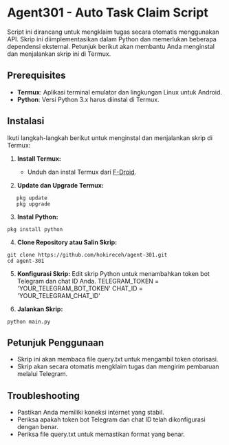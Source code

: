 # Agent301 - Auto Task Claim Script

Script ini dirancang untuk mengklaim tugas secara otomatis menggunakan API. Skrip ini diimplementasikan dalam Python dan memerlukan beberapa dependensi eksternal. Petunjuk berikut akan membantu Anda menginstal dan menjalankan skrip ini di Termux.

## Prerequisites

- **Termux**: Aplikasi terminal emulator dan lingkungan Linux untuk Android.
- **Python**: Versi Python 3.x harus diinstal di Termux.

## Instalasi

Ikuti langkah-langkah berikut untuk menginstal dan menjalankan skrip di Termux:

1. **Install Termux:**
   - Unduh dan instal Termux dari [F-Droid](https://f-droid.org/packages/com.termux/).

2. **Update dan Upgrade Termux:**
```
   pkg update
   pkg upgrade
```

3. **Instal Python:**
```
pkg install python
```

4. **Clone Repository atau Salin Skrip:**
```
git clone https://github.com/hokireceh/agent-301.git
cd agent-301
```

5. **Konfigurasi Skrip:**
Edit skrip Python untuk menambahkan token bot Telegram dan chat ID Anda.
TELEGRAM_TOKEN = 'YOUR_TELEGRAM_BOT_TOKEN'
CHAT_ID = 'YOUR_TELEGRAM_CHAT_ID'

6. **Jalankan Skrip:**
```
python main.py
```

## Petunjuk Penggunaan
- Skrip ini akan membaca file query.txt untuk mengambil token otorisasi.
- Skrip akan secara otomatis mengklaim tugas dan mengirim pembaruan melalui Telegram.

## Troubleshooting
- Pastikan Anda memiliki koneksi internet yang stabil.
- Periksa apakah token bot Telegram dan chat ID telah dikonfigurasi dengan benar.
- Periksa file query.txt untuk memastikan format yang benar.
